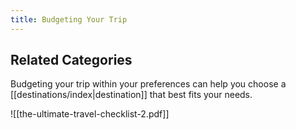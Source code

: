 ```yaml
---
title: Budgeting Your Trip
---
```

## Related Categories
Budgeting your trip within your preferences can help you choose a [[destinations/index|destination]] that best fits your needs.

![[the-ultimate-travel-checklist-2.pdf]]